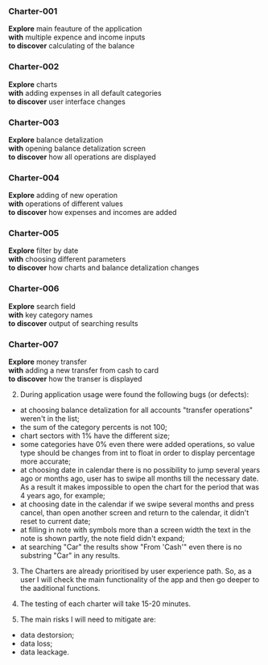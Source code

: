 ### Charter-001
**Explore** main feauture of the application  
**with** multiple expence and income inputs  
**to discover** calculating of the balance

### Charter-002
**Explore** charts   
**with** adding expenses in all default categories  
**to discover** user interface changes

### Charter-003
**Explore** balance detalization   
**with** opening balance detalization screen  
**to discover** how all operations are displayed

### Charter-004
**Explore** adding of new operation  
**with** operations of different values  
**to discover** how expenses and incomes are added

### Charter-005
**Explore** filter by date  
**with** choosing different parameters  
**to discover** how charts and balance detalization changes

### Charter-006
**Explore** search field  
**with** key category names  
**to discover** output of searching results

### Charter-007
**Explore** money transfer  
**with** adding a new transfer from cash to card  
**to discover** how the transer is displayed

2. During application usage were found the following bugs (or defects):
* at choosing balance detalization for all accounts "transfer operations" weren't in the list;
* the sum of the category percents is not 100;
* chart sectors with 1% have the different size;
* some categories have 0% even there were added operations, so value type should be changes from int to float in order to display percentage more accurate;
* at choosing date in calendar there is no possibility to jump several years ago or months ago, user has to swipe all months till the necessary date. As a result it makes impossible to open the chart for the period that was 4 years ago, for example;
* at choosing date in the calendar if we swipe several months and press cancel, than open another screen and return to the calendar, it didn't reset to current date;
* at filling in note with symbols more than a screen width the text in the note is shown partly, the note field didn't expand;
* at searching "Car" the results show "From 'Cash'" even there is no substring "Car" in any results.

3. The Charters are already prioritised by user experience path. So, as a user I will check the main functionality of the app and then go deeper to the aaditional functions.

4. The testing of each charter will take 15-20 minutes.

5. The main risks I will need to mitigate are:
* data destorsion;
* data loss;
* data leackage.